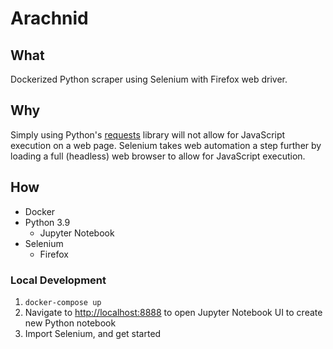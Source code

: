 # Arachnid

## What
Dockerized Python scraper using Selenium with Firefox web driver.

## Why
Simply using Python's [requests](https://docs.python-requests.org/) library will not allow for JavaScript execution on a web page. Selenium takes web automation a step further by loading a full (headless) web browser to allow for JavaScript execution.

## How
- Docker
- Python 3.9
    - Jupyter Notebook
- Selenium
    - Firefox

### Local Development

1. `docker-compose up`
2. Navigate to [http://localhost:8888](http://localhost:8888) to open Jupyter Notebook UI to create new Python notebook
3. Import Selenium, and get started